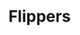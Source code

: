 ---
layout: item
title: Flippers
item-id: 6666
datatable: true
id: 6666
name: "Flippers"
members: true
lowalch: 0
highalch: 0
examine: "Strangely uncomfortable flippers."
monsters:
  - id: 2592
    name: "Mogre"
    members: true
    combat_level: 60
    wiki_url: "https://oldschool.runescape.wiki/w/Mogre"
    drops:
      - quantity: "1"
        rarity: 0.015625
    image: "https://oldschool.runescape.wiki/images/6/6e/Mogre.png?94ffa"
---
